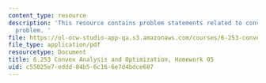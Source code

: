 ```yaml
---
content_type: resource
description: 'This resource contains problem statements related to convex programming
  problem. '
file: https://ol-ocw-studio-app-qa.s3.amazonaws.com/courses/6-253-convex-analysis-and-optimization-spring-2012/c55025e7eddd84b56c166e7d4bdce687_MIT6_253S12_hw05.pdf
file_type: application/pdf
resourcetype: Document
title: 6.253 Convex Analysis and Optimization, Homework 05
uid: c55025e7-eddd-84b5-6c16-6e7d4bdce687
---
```


